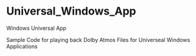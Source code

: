# Universal_Windows_App
Windows Universal App

Sample Code for playing back Dolby Atmos Files for Universeal Windows Applications
